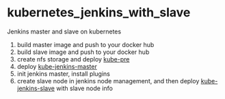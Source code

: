 # kubernetes_jenkins_with_slave
Jenkins master and slave on kubernetes

1. build master image and push to your docker hub
2. build slave image and push to your docker hub
3. create nfs storage and deploy [kube-pre](kube/kube-pre.yml)
4. deploy [kube-jenkins-master](kube/kube-jenkins-master.yml)
5. init jenkins master, install plugins
6. create slave node in jenkins node management, and then deploy [kube-jenkins-slave](kube/kube-jenkins-slave.yml) with slave node info

